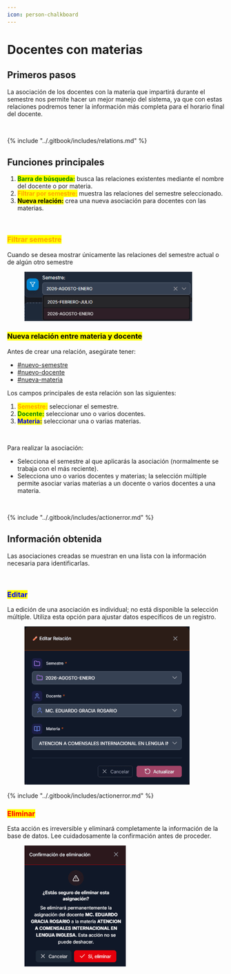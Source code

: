 ```yaml
---
icon: person-chalkboard
---
```


# Docentes con materias

## Primeros pasos

La asociación de los docentes con la materia que impartirá durante el semestre nos permite hacer un mejor manejo del sistema, ya que con estas relaciones podremos tener la información más completa para el horario final del docente.

<figure><img src="../.gitbook/assets/dm_inicio.avif" alt=""><figcaption></figcaption></figure>

{% include "../.gitbook/includes/relations.md" %}

## Funciones principales

1. <mark style="color:green;">**Barra de búsqueda:**</mark> busca las relaciones existentes mediante el nombre del docente o por materia.
2. <mark style="color:orange;">**Filtrar por semestre:**</mark> muestra las relaciones del semestre seleccionado.
3. <mark style="color:$primary;">**Nueva relación:**</mark> crea una nueva asociación para docentes con las materias.

<figure><img src="../.gitbook/assets/dm_subheader.avif" alt=""><figcaption></figcaption></figure>

### <mark style="color:orange;">Filtrar semestre</mark>

Cuando se desea mostrar únicamente las relaciones del semestre actual o de algún otro semestre

<figure><img src="../.gitbook/assets/mg_filtro_semestre.webp" alt="" width="389"><figcaption></figcaption></figure>

### <mark style="color:$primary;">Nueva relación entre materia y docente</mark>

Antes de crear una relación, asegúrate tener:

* [#nuevo-semestre](../recursos-academica/semestres.md#nuevo-semestre "mention")
* [#nuevo-docente](../recursos-academica/docentes.md#nuevo-docente "mention")
* [#nueva-materia](../recursos-academica/materias.md#nueva-materia "mention")

Los campos principales de esta relación son las siguientes:

1. <mark style="color:orange;">**Semestre:**</mark> seleccionar el semestre.
2. <mark style="color:green;">**Docente:**</mark> seleccionar uno o varios docentes.
3. <mark style="color:blue;">**Materia:**</mark> seleccionar una o varias materias.

<figure><img src="../.gitbook/assets/dm_sel.avif" alt=""><figcaption></figcaption></figure>

Para realizar la asociación:

* Selecciona el semestre al que aplicarás la asociación (normalmente se trabaja con el más reciente).
* Selecciona uno o varios docentes y materias; la selección múltiple permite asociar varias materias a un docente o varios docentes a una materia.

<figure><img src="../.gitbook/assets/dm_sel_multiple.avif" alt=""><figcaption></figcaption></figure>

{% include "../.gitbook/includes/actionerror.md" %}

## Información obtenida

Las asociaciones creadas se muestran en una lista con la información necesaria para identificarlas.

<div data-full-width="false"><figure><img src="../.gitbook/assets/dm_info.avif" alt=""><figcaption></figcaption></figure></div>

### <mark style="color:blue;">Editar</mark>

La edición de una asociación es individual; no está disponible la selección múltiple. Utiliza esta opción para ajustar datos específicos de un registro.

<figure><img src="../.gitbook/assets/dm_editar.webp" alt="" width="383"><figcaption></figcaption></figure>

{% include "../.gitbook/includes/actionerror.md" %}

### <mark style="color:red;">Eliminar</mark>

Esta acción es irreversible y eliminará completamente la información de la base de datos. Lee cuidadosamente la confirmación antes de proceder.

<figure><img src="../.gitbook/assets/dm_eliminar.webp" alt="" width="235"><figcaption></figcaption></figure>
